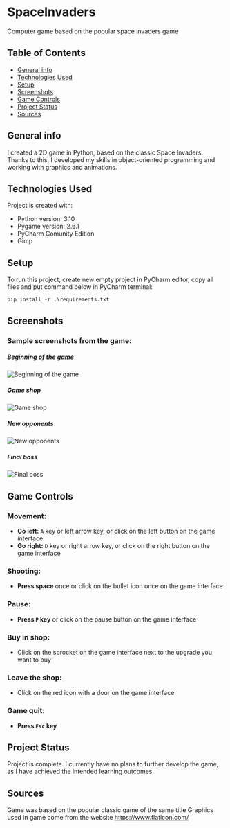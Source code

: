 # SpaceInvaders
Computer game based on the popular space invaders game

## Table of Contents
* [General info](#general-info)
* [Technologies Used](#technologies-used)
* [Setup](#setup)
* [Screenshots](#screenschots)
* [Game Controls](#game-controls)
* [Project Status](#project-status)
* [Sources](#sources)

## General info
I created a 2D game in Python, based on the classic Space Invaders. Thanks to this, I developed my skills in object-oriented programming and working with graphics and animations.

## Technologies Used
Project is created with:
* Python version: 3.10
* Pygame version: 2.6.1
* PyCharm Comunity Edition
* Gimp

## Setup
To run this project, create new empty project in PyCharm editor, copy all files and put command below in PyCharm terminal:
```
pip install -r .\requirements.txt
```

## Screenshots
### Sample screenshots from the game:
##### Beginning of the game
![Beginning of the game](./exampleScreens/SpaceInvaders_1.jpg)
##### Game shop
![Game shop](./exampleScreens/SpaceInvaders_2.jpg)
##### New opponents
![New opponents](./exampleScreens/SpaceInvaders_3.jpg)
##### Final boss
![Final boss](./exampleScreens/SpaceInvaders_4.jpg)

## Game Controls

### Movement:
- **Go left:** `A` key or left arrow key, or click on the left button on the game interface  
- **Go right:** `D` key or right arrow key, or click on the right button on the game interface  

### Shooting:
- **Press space** once or click on the bullet icon once on the game interface  

### Pause:
- **Press `P` key** or click on the pause button on the game interface  

### Buy in shop:
- Click on the sprocket on the game interface next to the upgrade you want to buy  

### Leave the shop:
- Click on the red icon with a door on the game interface  

### Game quit:
- **Press `Esc` key**  


## Project Status
Project is complete. I currently have no plans to further develop the game, as I have achieved the intended learning outcomes

## Sources
Game was based on the popular classic game of the same title
Graphics used in game come from the website https://www.flaticon.com/
